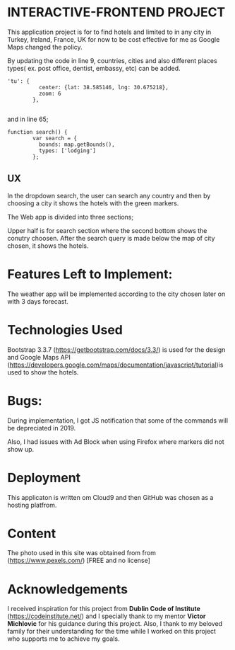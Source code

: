 # INTERACTIVE-FRONTEND PROJECT

This application project is for to find hotels and limited to in any city in Turkey, Ireland, France, UK for now 
to be cost effective for me as Google Maps changed the policy.



By updating the code in line 9, countries, cities and also different places types( ex. post office, dentist, embassy, etc) can be 
added. 

```
'tu': {
          center: {lat: 38.585146, lng: 30.675218},
          zoom: 6
        },
        
``` 
and in line 65;
```
function search() {
        var search = {
          bounds: map.getBounds(),
          types: ['lodging']
        };  
```        


## UX

In the dropdown search, the user can search any country and then by choosing a city it shows the hotels with the green markers.

The Web app is divided into three sections;

Upper half is for search section where the second bottom shows the conutry choosen. After the search query is made below the map of city chosen, it shows the hotels.


# Features Left to Implement:

The weather app will be implemented according to the city chosen later on with 3 days forecast.

# Technologies Used

Bootstrap 3.3.7 (https://getbootstrap.com/docs/3.3/) is used for the design and Google Maps API (https://developers.google.com/maps/documentation/javascript/tutorial)is used to show the hotels.
# Bugs:

During implementation, I got JS notification  that some of the commands will be depreciated in 2019.

Also, I had issues with Ad Block when using Firefox where markers did not show up.


# Deployment
 
This applicaton is written om Cloud9 and then GitHub was chosen as a hosting platfrom. 


# Content
The photo used in this site was obtained from from (https://www.pexels.com/) [FREE and no license]

# Acknowledgements

I received inspiration for this project from **Dublin Code of Institute** (https://codeinstitute.net/) and I specially thank to my mentor **Victor Michlovic** for his guidance during this project. 
Also, I thank to my beloved family for their understanding for the time while I worked on this project who supports me 
to achieve my goals.

